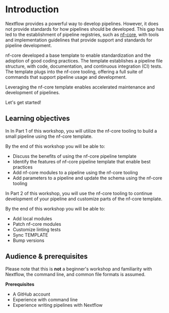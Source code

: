 # Introduction

Nextflow provides a powerful way to develop pipelines. However, it does not provide standards for how pipelines should be developed. This gap has led to the establishment of pipeline registries, such as [nf-core](https://nf-co.re/), with tools and implementation guidelines that provide support and standards for pipeline development.

nf-core developed a base template to enable standardization and the adoption of good coding practices. The template establishes a pipeline file structure, with code, documentation, and continuous integration (CI) tests. The template plugs into the nf-core tooling, offering a full suite of commands that support pipeline usage and development.

Leveraging the nf-core template enables accelerated maintenance and development of pipelines.

Let's get started!

## Learning objectives

In In Part 1 of this workshop, you will utilize the nf-core tooling to build a small pipeline using the nf-core template.

By the end of this workshop you will be able to:

-   Discuss the benefits of using the nf-core pipeline template
-   Identify the features of nf-core pipeline template that enable best practices
-   Add nf-core modules to a pipeline using the nf-core tooling
-   Add parameters to a pipeline and update the schema using the nf-core tooling

In Part 2 of this workshop, you will use the nf-core tooling to continue development of your pipeline and customize parts of the nf-core template.

By the end of this workshop you will be able to:

-   Add local modules
-   Patch nf-core modules
-   Customize linting tests
-   Sync TEMPLATE
-   Bump versions

## Audience & prerequisites

Please note that this is **not** a beginner's workshop and familiarity with Nextflow, the command line, and common file formats is assumed.

**Prerequisites**

-   A GitHub account
-   Experience with command line
-   Experience writing pipelines with Nextflow
